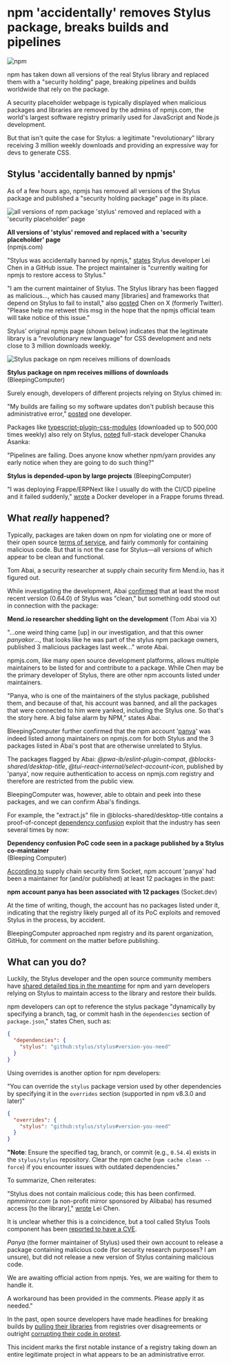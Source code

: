 # npm 'accidentally' removes Stylus package, breaks builds and pipelines

![npm](https://www.bleepstatic.com/content/hl-images/2022/07/05/NPM_logo_headpic.jpg)

npm has taken down all versions of the real Stylus library and replaced them with a "security holding" page, breaking pipelines and builds worldwide that rely on the package.

A security placeholder webpage is typically displayed when malicious packages and libraries are removed by the admins of npmjs.com, the world's largest software registry primarily used for JavaScript and Node.js development.

But that isn't quite the case for Stylus: a legitimate "revolutionary" library receiving 3 million weekly downloads and providing an expressive way for devs to generate CSS.

## Stylus 'accidentally banned by npmjs'

As of a few hours ago, npmjs has removed all versions of the Stylus package and published a "security holding package" page in its place.

![all versions of npm package 'stylus' removed and replaced with a 'security placeholder' page](https://www.bleepstatic.com/images/news/u/1164866/2025/Jul/npm-stylus-ban/placeholder-stylus.jpg)

**All versions of 'stylus' removed and replaced with a 'security placeholder' page**  
(npmjs.com)

"Stylus was accidentally banned by npmjs," [states](https://github.com/stylus/stylus/issues/2938) Stylus developer Lei Chen in a GitHub issue. The project maintainer is "currently waiting for npmjs to restore access to Stylus."

"I am the current maintainer of Stylus. The Stylus library has been flagged as malicious..., which has caused many \[libraries\] and frameworks that depend on Stylus to fail to install," also [posted](https://x.com/chenleidev/status/1947878300086624601) Chen on X (formerly Twitter). "Please help me retweet this msg in the hope that the npmjs official team will take notice of this issue."

Stylus' original npmjs page (shown below) indicates that the legitimate library is a "revolutionary new language" for CSS development and nets close to 3 million downloads weekly.

![Stylus package on npm receives millions of downloads](https://www.bleepstatic.com/images/news/u/1164866/2025/Jul/npm-stylus-ban/stylus-npm.jpg)

**Stylus package on npm receives millions of downloads** (BleepingComputer)

Surely enough, developers of different projects relying on Stylus chimed in:

"My builds are failing so my software updates don't publish because this administrative error," [posted](https://x.com/i%5Fw%5Fh%5Fo/status/1947939151841538404) one developer.

Packages like [typescript-plugin-css-modules](https://www.npmjs.com/package/typescript-plugin-css-modules) (downloaded up to 500,000 times weekly) also rely on Stylus, [noted](http://x.com/Seniya%5FS/status/1947926005328347377) full-stack developer Chanuka Asanka:

"Pipelines are failing. Does anyone know whether npm/yarn provides any early notice when they are going to do such thing?"

**Stylus is depended-upon by large projects** (BleepingComputer)

"I was deploying Frappe/ERPNext like I usually do with the CI/CD pipeline and it failed suddenly," [wrote](https://discuss.frappe.io/t/stylus-malicious-npm-package-removed-but-present-in-frappe-fails-to-build-docker/150549) a Docker developer in a Frappe forums thread.

## What _really_ happened?

Typically, packages are taken down on npm for violating one or more of their open source [terms of service](https://docs.npmjs.com/policies/open-source-terms), and fairly commonly for containing malicious code. But that is not the case for Stylus—all versions of which appear to be clean and functional.

Tom Abai, a security researcher at supply chain security firm Mend.io, has it figured out.

While investigating the development, Abai [confirmed](https://x.com/abai%5Ftom/status/1947933649577341062) that at least the most recent version (0.64.0) of Stylus was "clean," but something odd stood out in connection with the package:

**Mend.io researcher shedding light on the development** (Tom Abai via X)

"...one weird thing came \[up\] in our investigation, and that this owner _panyakor_..., that looks like he was part of the stylus npm package owners, published 3 malicious packages last week..." wrote Abai.

npmjs.com, like many open source development platforms, allows multiple maintainers to be listed for and contribute to a package. While Chen may be the primary developer of Stylus, there are other npm accounts listed under maintainers.

"Panya, who is one of the maintainers of the stylus package, published them, and because of that, his account was banned, and all the packages that were connected to him were yanked, including the Stylus one. So that's the story here. A big false alarm by NPM," states Abai.

BleepingComputer further confirmed that the npm account '[panya](https://www.npmjs.com/~panya)' was indeed listed among maintainers on npmjs.com for both Stylus and the 3 packages listed in Abai's post that are otherwise unrelated to Stylus.

The packages flagged by Abai: _@pwa-ib/eslint-plugin-compat_, _@blocks-shared/desktop-title_, _@tui-react-internal/select-account-icon_, published by 'panya', now require authentication to access on npmjs.com registry and therefore are restricted from the public view.

BleepingComputer was, however, able to obtain and peek into these packages, and we can confirm Abai's findings.

For example, the "extract.js" file in @blocks-shared/desktop-title contains a proof-of-concept [dependency confusion](https://www.bleepingcomputer.com/tag/dependency-confusion/) exploit that the industry has seen several times by now:

**Dependency confusion PoC code seen in a package published by a Stylus co-maintainer**  
(Bleeping Computer)

[According to](https://socket.dev/npm/user/panya) supply chain security firm Socket, npm account 'panya' had been a maintainer for (and/or published) at least 12 packages in the past:

**npm account panya has been associated with 12 packages** (Socket.dev)

At the time of writing, though, the account has no packages listed under it, indicating that the registry likely purged all of its PoC exploits and removed Stylus in the process, by accident.

BleepingComputer approached npm registry and its parent organization, GitHub, for comment on the matter before publishing.

## What can you do?

Luckily, the Stylus developer and the open source community members have [shared detailed tips in the meantime](https://github.com/stylus/stylus/issues/2938) for npm and yarn developers relying on Stylus to maintain access to the library and restore their builds.

npm developers can opt to reference the stylus package "dynamically by specifying a branch, tag, or commit hash in the `dependencies` section of `package.json`," states Chen, such as:

```json
{
  "dependencies": {
    "stylus": "github:stylus/stylus#version-you-need"
  }
}
```

Using overrides is another option for npm developers:

"You can override the `stylus` package version used by other dependencies by specifying it in the `overrides` section (supported in npm v8.3.0 and later)"

```json
{
  "overrides": {
    "stylus": "github:stylus/stylus#version-you-need"
  }
}
```

**"Note**: Ensure the specified tag, branch, or commit (e.g., `0.54.4`) exists in the `stylus/stylus` repository. Clear the npm cache (`npm cache clean --force`) if you encounter issues with outdated dependencies."

To summarize, Chen reiterates:

"Stylus does not contain malicious code; this has been confirmed. _npmmirror.com_ (a non-profit mirror sponsored by Alibaba) has resumed access \[to the library\]," [wrote](https://github.com/stylus/stylus/issues/2938#issue-3254793141) Lei Chen.  
  
It is unclear whether this is a coincidence, but a tool called Stylus Tools component has been [reported to have a CVE](https://nvd.nist.gov/vuln/detail/CVE-2025-6044).  
  
_Panya_ (the former maintainer of Stylus) used their own account to release a package containing malicious code (for security research purposes? I am unsure), but did not release a new version of Stylus containing malicious code.  
  
We are awaiting official action from npmjs. Yes, we are waiting for them to handle it.  
  
A workaround has been provided in the comments. Please apply it as needed."

In the past, open source developers have made headlines for breaking builds by [pulling their libraries](https://qz.com/646467/how-one-programmer-broke-the-internet-by-deleting-a-tiny-piece-of-code) from registries over disagreements or outright [corrupting their code in protest](https://www.bleepingcomputer.com/news/security/dev-corrupts-npm-libs-colors-and-faker-breaking-thousands-of-apps/).

This incident marks the first notable instance of a registry taking down an entire legitimate project in what appears to be an administrative error.